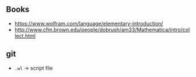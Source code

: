 ## Books

+ https://www.wolfram.com/language/elementary-introduction/
+ http://www.cfm.brown.edu/people/dobrush/am33/Mathematica/intro/collect.html

## git

+ `.wl` -> script file
